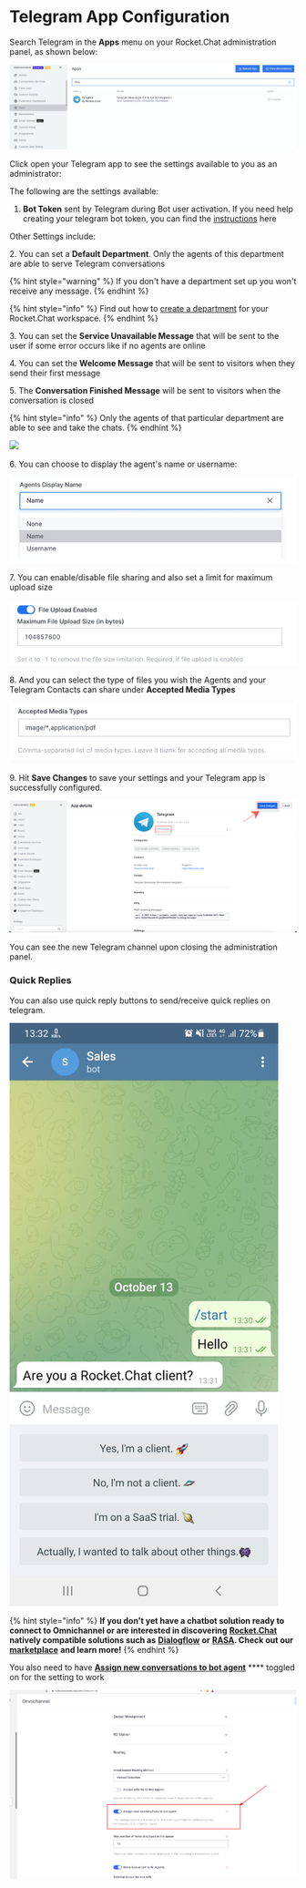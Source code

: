 # Telegram App Configuration

Search Telegram in the **Apps** menu on your Rocket.Chat administration panel, as shown below:

![](<../../../../../.gitbook/assets/image (532).png>)

Click open your Telegram app to see the settings available to you as an administrator:&#x20;

The following are the settings available:

1. **Bot Token** sent by Telegram during Bot user activation. If you need help creating your telegram bot token, you can find the [instructions](https://docs.rocket.chat/guides/app-guides/omnichannel-apps/telegram-app/telegram-app-configuration/generate-your-telegram-bot-token) here

Other Settings include:

2\. You can set a **Default Department**. Only the agents of this department are able to serve Telegram conversations

{% hint style="warning" %}
If you don't have a department set up you won't receive any message.
{% endhint %}

{% hint style="info" %}
Find out how to [create a department](https://docs.rocket.chat/guides/omnichannel/departments) for your Rocket.Chat workspace.
{% endhint %}

3\. You can set the **Service Unavailable Message** that will be sent to the user if some error occurs like if no agents are online

4\. You can set the **Welcome Message** that will be sent to visitors when they send their first message

5\. The **Conversation Finished Message** will be sent to visitors when the conversation is closed

{% hint style="info" %}
Only the agents of that particular department are able to see and take the chats.
{% endhint %}

&#x20;

![](<../../../../../.gitbook/assets/2021-12-12\_17-56-02 (3).png>)

6\.  You can choose to display the agent's name or username:

![](../../../../../.gitbook/assets/purpledevil505570.png)

7\. You can enable/disable file sharing and also set a limit for maximum upload size

![](../../../../../.gitbook/assets/purpledevi890.png)

8\. And you can select the type of files you wish the Agents and your Telegram Contacts can share under **Accepted Media Types**

![](../../../../../.gitbook/assets/purpledevi89890.png)

9\. Hit **Save Changes** to save your settings and your Telegram app is successfully configured.

![](../../../../../.gitbook/assets/purpledevi89891001000.png)

&#x20;You can see the new Telegram channel upon closing the administration panel.

### Quick Replies

You can also use quick reply buttons to send/receive quick replies on telegram.

![](<../../../../../.gitbook/assets/telegram quick replies .png>)

{% hint style="info" %}
**If you don't yet have a chatbot solution ready to connect to Omnichannel or are interested in discovering** [**Rocket.Chat**](http://rocket.chat) **natively compatible solutions such as** [**Dialogflow**](https://docs.rocket.chat/guides/app-guides/omnichannel-apps/dialogflow-app) **or** [**RASA**](https://docs.rocket.chat/guides/app-guides/omnichannel-apps/rasa-app)**.  Check out our** [**marketplace**](https://rocket.chat/marketplace) **and learn more!**
{% endhint %}

You also need to have [**Assign new conversations to bot agent**](https://docs.rocket.chat/guides/administration/settings/omnichannel-admins-guide#routing) **** toggled on for the setting to work&#x20;

![](<../../../../../.gitbook/assets/bot agent .png>)
